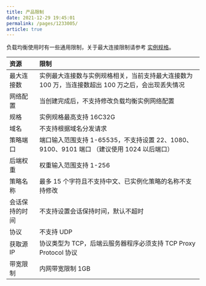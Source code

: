 ```yaml
---
title: 产品限制
date: 2021-12-29 19:45:01
permalink: /pages/1233005/
article: true
---
```




负载均衡使用时有一些通用限制，关于最大连接限制请参考 [实例规格](../02.购买指南/00.计费概述.md#实例规格费用)。

| 资源           | 限制                                                         |
| :------------- | :----------------------------------------------------------- |
| 最大连接数     | 实例最大连接数与实例规格相关，当前支持最大连接数为 100 万，当连接数超出 100 万之后，会出现丢失情况 |
| 网络配置       | 当创建完成后，不支持修改负载均衡实例网络配置                 |
| 规格           | 实例规格最高支持 16C32G                                      |
| 域名           | 不支持根据域名分发请求                                       |
| 策略端口       | 端口输入范围支持 1-65535，不支持设置 22、1080、9100、9101 端口 （建议使用 1024 以后端口） |
| 后端权重       | 权重输入范围支持 1-256                                       |
| 策略名称       | 最多 15 个字符且不支持中文、已实例化策略的名称不支持修改     |
| 会话保持的时间 | 不支持设置会话保持时间，默认不超时                           |
| 协议           | 不支持 UDP                                                   |
| 获取源IP       | 协议类型为 TCP，后端云服务器程序必须支持 TCP Proxy Protocol 协议 |
| 带宽限制       | 内网带宽限制 1GB                                             |

